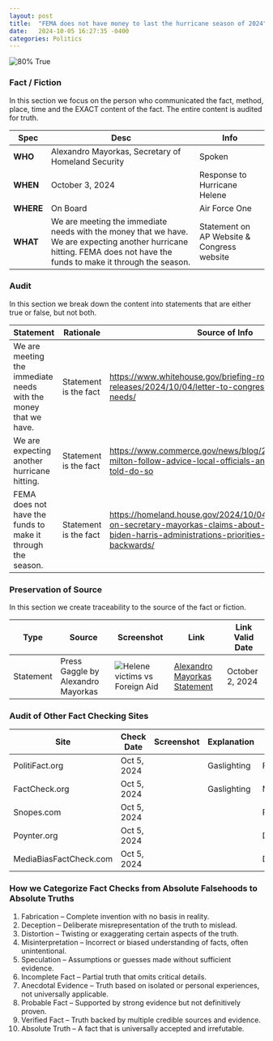 ```yaml
---
layout: post
title:  "FEMA does not have money to last the hurricane season of 2024"
date:   2024-10-05 16:27:35 -0400
categories: Politics
---
```


![80% True](/assets/images/80.jpg)

### Fact / Fiction

In this section we focus on the person who communicated the fact, method, place, time and the EXACT content of the fact. The entire content is audited for truth.

| Spec | Desc | Info |
| ----------- | ----------- | ----------- |
| **WHO** | Alexandro Mayorkas, Secretary of Homeland Security | Spoken |
| **WHEN** | October 3, 2024 | Response to Hurricane Helene |
| **WHERE** | On Board | Air Force One |
| **WHAT** | We are meeting the immediate needs with the money that we have. We are expecting another hurricane hitting. FEMA does not have the funds to make it through the season. | Statement on AP Website & Congress website |

### Audit

In this section we break down the content into statements that are either true or false, but not both.

| Statement | Rationale | Source of Info | T/F |
| ----------- | ----------- | ----------- | ----------- |
| We are meeting the immediate needs with the money that we have. | Statement is the fact | https://www.whitehouse.gov/briefing-room/statements-releases/2024/10/04/letter-to-congress-on-disaster-needs/ | True |
| We are expecting another hurricane hitting. | Statement is the fact | https://www.commerce.gov/news/blog/2024/10/hurricane-milton-follow-advice-local-officials-and-evacuate-if-told-do-so | True |
| FEMA does not have the funds to make it through the season. | Statement is the fact | https://homeland.house.gov/2024/10/04/chairman-green-on-secretary-mayorkas-claims-about-fema-funds-biden-harris-administrations-priorities-are-completely-backwards/ | True |

### Preservation of Source

In this section we create traceability to the source of the fact or fiction.

| Type | Source | Screenshot | Link | Link Valid Date |
| ----------- | ----------- | ----------- | ----------- | ----------- |
| Statement | Press Gaggle by Alexandro Mayorkas | ![Helene victims vs Foreign Aid](/posts/images/Helene-victims-vs-Foreign-Aid.jpg) | [Alexandro Mayorkas Statement](https://www.whitehouse.gov/briefing-room/press-briefings/2024/10/02/press-gaggle-by-press-secretary-karine-jean-pierre-and-secretary-of-homeland-security-alejandro-mayorkas-en-route-greenville-sc/) | October 2, 2024 |

### Audit of Other Fact Checking Sites

| Site | Check Date | Screenshot | Explanation | Verdict |
| ----------- | ----------- | ----------- | ----------- | ----------- |
| PolitiFact.org | Oct 5, 2024 | | Gaslighting | Fabrication |
| FactCheck.org | Oct 5, 2024 | | Gaslighting | Misinterpretation |
| Snopes.com | Oct 5, 2024 ||| Probable Fact |
| Poynter.org | Oct 5, 2024 ||| Distortion |
| MediaBiasFactCheck.com | Oct 5, 2024 ||| Deception |

### How we Categorize Fact Checks from Absolute Falsehoods to Absolute Truths

1. Fabrication – Complete invention with no basis in reality.
2. Deception – Deliberate misrepresentation of the truth to mislead.
3. Distortion – Twisting or exaggerating certain aspects of the truth.
4. Misinterpretation – Incorrect or biased understanding of facts, often unintentional.
5. Speculation – Assumptions or guesses made without sufficient evidence.
6. Incomplete Fact – Partial truth that omits critical details.
7. Anecdotal Evidence – Truth based on isolated or personal experiences, not universally applicable.
8. Probable Fact – Supported by strong evidence but not definitively proven.
9. Verified Fact – Truth backed by multiple credible sources and evidence.
10. Absolute Truth – A fact that is universally accepted and irrefutable.
